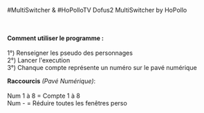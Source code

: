 #MultiSwitcher & #HoPolloTV
Dofus2 MultiSwitcher by HoPollo
</br></br></br>

<b>Comment utiliser le programme :</b>
</br></br>
1°) Renseigner les pseudo des personnages </br>
2°) Lancer l'execution </br>
3°) Chanque compte représente un numéro sur le pavé numérique
</br>

<b>Raccourcis</b> <i>(Pavé Numérique)</i>:
</br></br>
Num 1 à 8 = Compte 1 à 8</br>
Num - = Réduire toutes les fenêtres perso</br>
